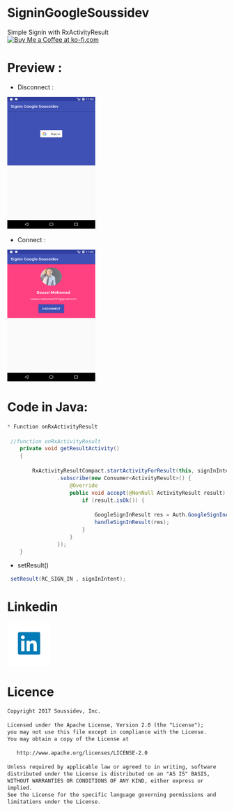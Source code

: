 # SigninGoogleSoussidev
Simple Signin with RxActivityResult
<br>
<a href='https://ko-fi.com/A243447K' target='_blank'><img height='36' style='border:0px;height:36px;'
src='https://az743702.vo.msecnd.net/cdn/kofi4.png?v=0' border='0' alt='Buy Me a Coffee at ko-fi.com' /></a><br>

# Preview :

* Disconnect :</br>
<img src="picture/signin1.png" height="302" width="202">

* Connect :</br>
<img src="picture/signin2.png" height="302" width="202">
<br>

# Code in Java:

```java
* Function onRxActivityResult

 //function onRxActivityResult
    private void getResultActivity()
    {

        RxActivityResultCompact.startActivityForResult(this, signInIntent, RC_SIGN_IN)
                .subscribe(new Consumer<ActivityResult>() {
                    @Override
                    public void accept(@NonNull ActivityResult result) throws Exception {
                        if (result.isOk()) {

                            GoogleSignInResult res = Auth.GoogleSignInApi.getSignInResultFromIntent(result.getData());
                            handleSignInResult(res);
                        }
                    }
                });
    }

```
* setResult()
```java
 setResult(RC_SIGN_IN , signInIntent);
```

# Linkedin

<a href="https://www.linkedin.com/in/soussimohamed/">
<img src="picture/linkedin.png" height="100" width="100" alt="Soussi Mohamed">
</a>

# Licence

```
Copyright 2017 Soussidev, Inc.

Licensed under the Apache License, Version 2.0 (the "License");
you may not use this file except in compliance with the License.
You may obtain a copy of the License at

   http://www.apache.org/licenses/LICENSE-2.0

Unless required by applicable law or agreed to in writing, software
distributed under the License is distributed on an "AS IS" BASIS,
WITHOUT WARRANTIES OR CONDITIONS OF ANY KIND, either express or implied.
See the License for the specific language governing permissions and
limitations under the License.
```
